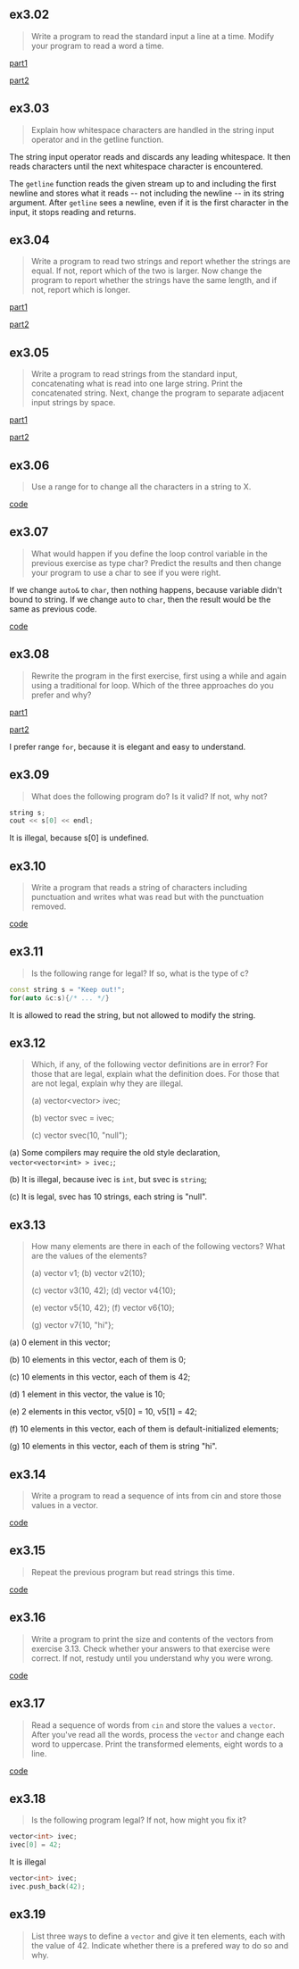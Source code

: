 ## ex3.02
> Write a program to read the standard input a line at a time. Modify your program
> to read a word a time.

[part1](ex3_02_1.cpp)

[part2](ex3_02_2.cpp)

## ex3.03
> Explain how whitespace characters are handled in the string input operator and 
> in the getline function.

The string input operator reads and discards any leading whitespace. It then reads
characters until the next whitespace character is encountered.

The `getline` function reads the given stream up to and including the first newline
and stores what it reads -- not including the newline -- in its string argument. After
`getline` sees a newline, even if it is the first character in the input, it stops 
reading and returns.

## ex3.04
> Write a program to read two strings and report whether the strings are equal.
> If not, report which of the two is larger. Now change the program to report 
> whether the strings have the same length, and if not, report which is longer.

[part1](ex3_04_1.cpp)

[part2](ex3_04_2.cpp)

## ex3.05
> Write a program to read strings from the standard input, concatenating what is 
> read into one large string. Print the concatenated string. Next, change the program
> to separate adjacent input strings by space.

[part1](ex3_05_1.cpp)

[part2](ex3_05_2.cpp)

## ex3.06
> Use a range for to change all the characters in a string to X.

[code](ex3_06.cpp)

## ex3.07
> What would happen if you define the loop control variable in the previous
> exercise as type char? Predict the results and then change your program to
> use a char to see if you were right.

If we change `auto&` to `char`, then nothing happens, because variable didn't 
bound to string. If we change `auto` to `char`, then the result would be the same
as previous code.

[code](ex3_07.cpp)

## ex3.08
> Rewrite the program in the first exercise, first using a while and again using a 
> traditional for loop. Which of the three approaches do you prefer and why?

[part1](ex3_08_1.cpp)

[part2](ex3_08_2.cpp)

I prefer range `for`, because it is elegant and easy to understand.

## ex3.09
> What does the following program do? Is it valid? If not, why not?
```cpp
string s;
cout << s[0] << endl;
```

It is illegal, because s[0] is undefined.

## ex3.10
> Write a program that reads a string of characters including punctuation and writes
> what was read but with the punctuation removed.

[code](ex3_10.cpp)

## ex3.11
> Is the following range for legal? If so, what is the type of c?
```cpp
const string s = "Keep out!";
for(auto &c:s){/* ... */}
```

It is allowed to read the string, but not allowed to modify the string.

## ex3.12
> Which, if any, of the following vector definitions are in error? For those
> that are legal, explain what the definition does. For those that are not 
> legal, explain why they are illegal.
>
> (a) vector<vector<int>> ivec;
>
> (b) vector<string> svec = ivec;
>
> (c) vector<string> svec(10, "null");

(a) Some compilers may require the old style declaration, `vector<vector<int> > ivec;`;

(b) It is illegal, because ivec is `int`, but svec is `string`;

(c) It is legal, svec has 10 strings, each string is "null".

## ex3.13
> How many elements are there in each of the following vectors? What are the values 
> of the elements?
>
> (a) vector<int> v1; (b) vector<int> v2(10);
>
> (c) vector<int> v3(10, 42); (d) vector<int> v4{10};
>
> (e) vector<int> v5{10, 42}; (f) vector<string> v6{10};
>
> (g) vector<string> v7{10, "hi"};

(a) 0 element in this vector;

(b) 10 elements in this vector, each of them is 0;

(c) 10 elements in this vector, each of them is 42;

(d) 1 element in this vector, the value is 10;

(e) 2 elements in this vector, v5[0] = 10, v5[1] = 42;

(f) 10 elements in this vector, each of them is default-initialized elements;

(g) 10 elements in this vector, each of them is string "hi".

## ex3.14
> Write a program to read a sequence of ints from cin and store those values in a vector.

[code](ex3_14.cpp)

## ex3.15
> Repeat the previous program but read strings this time.

[code](ex3_15.cpp)

## ex3.16
> Write a program to print the size and contents of the vectors from exercise 3.13. Check
> whether your answers to that exercise were correct. If not, restudy until you understand
> why you were wrong.

[code](ex3_16.cpp)

## ex3.17
> Read a sequence of words from `cin` and store the values a `vector`. After you've read all
> the words, process the `vector` and change each word to uppercase. Print the transformed 
> elements, eight words to a line.

[code](ex3_17.cpp)

## ex3.18
> Is the following program legal? If not, how might you fix it?
```cpp
vector<int> ivec;
ivec[0] = 42;
```

It is illegal
```cpp
vector<int> ivec;
ivec.push_back(42);
```

## ex3.19
> List three ways to define a `vector` and give it ten elements, each with the value of 42.
> Indicate whether there is a prefered way to do so and why.

